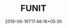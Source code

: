---
title: "FUNIT"
date: 2019-06-16T17:46:18+05:30
type: "organisations"
org_name: "NVIDIA Research Projects"
repo_desc: "Translate images to unseen domains in the test time with few example images."
repo_link: https://github.com/NVlabs/FUNIT
---